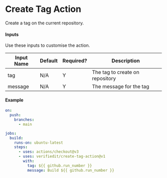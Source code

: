 # Create Tag Action

Create a tag on the current repository.

#### Inputs

Use these inputs to customise the action.

| Input Name | Default | Required? | Description                     |
|------------|---------|-----------|---------------------------------|
| tag        | N/A     | Y         | The tag to create on repository |
| message    | N/A     | Y         | The message for the tag         |

#### Example

```yaml
on:
  push:
    branches:
      - main

jobs:
  build:
    runs-on: ubuntu-latest
    steps:
      - uses: actions/checkout@v3
      - uses: verifiedit/create-tag-action@v1
        with:
          tag: ${{ github.run_number }}
          message: Build ${{ github.run_number }}
```
